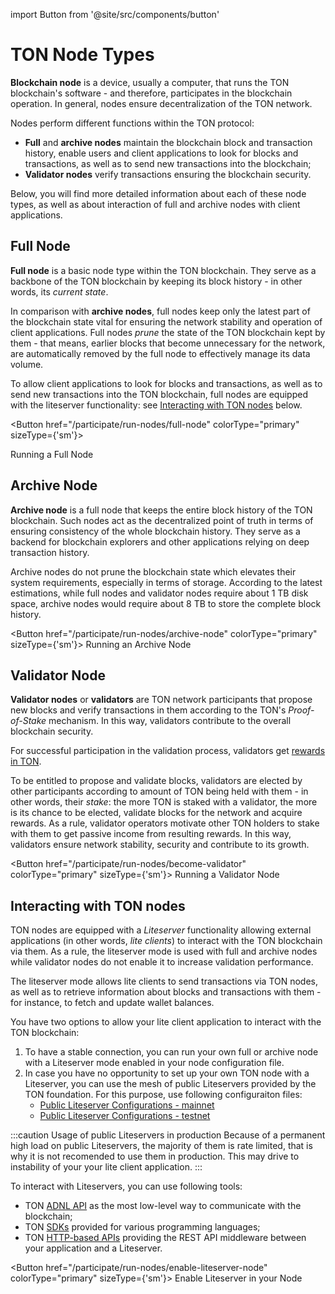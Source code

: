 import Button from '@site/src/components/button'

# TON Node Types

**Blockchain node** is a device, usually a computer, that runs the TON blockchain's software - and therefore, participates in the blockchain operation.
In general, nodes ensure decentralization of the TON network.

Nodes perform different functions within the TON protocol:

- **Full** and **archive nodes** maintain the blockchain block and transaction history, enable users and client applications to look for blocks and transactions, as well as to send new transactions into the blockchain;
- **Validator nodes** verify transactions ensuring the blockchain security.

Below, you will find more detailed information about each of these node types, as well as about interaction of full and archive nodes with client applications.

## Full Node

**Full node** is a basic node type within the TON blockchain.
They serve as a backbone of the TON blockchain by keeping its block history - in other words, its _current state_.

In comparison with **archive nodes**, full nodes keep only the latest part of the blockchain state vital for ensuring the network stability and operation of client applications.
Full nodes _prune_ the state of the TON blockchain kept by them - that means, earlier blocks that become unnecessary for the network, are automatically removed by the full node to effectively manage its data volume.

To allow client applications to look for blocks and transactions, as well as to send new transactions into the TON blockchain, full nodes are equipped with the liteserver functionality: see [Interacting with TON nodes](#interacting-with-ton-nodes) below.

 
<Button href="/participate/run-nodes/full-node"
colorType="primary" sizeType={'sm'}>

Running a Full Node
 
</Button>


## Archive Node

**Archive node** is a full node that keeps the entire block history of the TON blockchain.
Such nodes act as the decentralized point of truth in terms of ensuring consistency of the whole blockchain history.
They serve as a backend for blockchain explorers and other applications relying on deep transaction history.

Archive nodes do not prune the blockchain state which elevates their system requirements, especially in terms of storage.
According to the latest estimations, while full nodes and validator nodes require about 1 TB disk space, archive nodes would require about 8 TB to store the complete block history.

<Button href="/participate/run-nodes/archive-node"
colorType="primary" sizeType={'sm'}>
Running an Archive Node
</Button>

## Validator Node

**Validator nodes** or **validators** are TON network participants that propose new blocks and verify transactions in them according to the TON's _Proof-of-Stake_ mechanism.
In this way, validators contribute to the overall blockchain security.

For successful participation in the validation process, validators get [rewards in TON](/participate/network-maintenance/staking-incentives).

To be entitled to propose and validate blocks, validators are elected by other participants according to amount of TON being held with them - in other words, their _stake_: the more TON is staked with a validator, the more is its chance to be elected, validate blocks for the network and acquire rewards.
As a rule, validator operators motivate other TON holders to stake with them to get passive income from resulting rewards.
In this way, validators ensure network stability, security and contribute to its growth.

<Button href="/participate/run-nodes/become-validator"
colorType="primary" sizeType={'sm'}>
Running a Validator Node
</Button>

## Interacting with TON nodes

TON nodes are equipped with a _Liteserver_ functionality allowing external applications (in other words, _lite clients_) to interact with the TON blockchain via them.
As a rule, the liteserver mode is used with full and archive nodes while validator nodes do not enable it to increase validation performance.

The liteserver mode allows lite clients to send transactions via TON nodes, as well as to retrieve information about blocks and transactions with them - for instance, to fetch and update wallet balances.

You have two options to allow your lite client application to interact with the TON blockchain:

1. To have a stable connection, you can run your own full or archive node with a Liteserver mode enabled in your node configuration file.
2. In case you have no opportunity to set up your own TON node with a Liteserver, you can use the mesh of public Liteservers provided by the TON foundation. For this purpose, use following configuraiton files:
    - [Public Liteserver Configurations - mainnet](https://ton.org/global-config.json)
    - [Public Liteserver Configurations - testnet](https://ton.org/testnet-global.config.json)

:::caution Usage of public Liteservers in production
Because of a permanent high load on public Liteservers, the majority of them is rate limited, that is why it is not recomended to use them in production.
This may drive to instability of your your lite client application.
:::

To interact with Liteservers, you can use following tools:

- TON [ADNL API](/develop/dapps/apis/adnl) as the most low-level way to communicate with the blockchain;
- TON [SDKs](/develop/dapps/apis/sdk) provided for various programming languages;
- TON [HTTP-based APIs](/develop/dapps/apis/toncenter) providing the REST API middleware between your application and a Liteserver.

<Button href="/participate/run-nodes/enable-liteserver-node"
colorType="primary" sizeType={'sm'}>
Enable Liteserver in your Node
</Button>